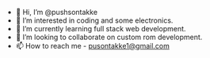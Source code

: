 - 👋 Hi, I’m @pushsontakke
- 👀 I’m interested in coding and some electronics.
- 🌱 I’m currently learning full stack web development.
- 💞️ I’m looking to collaborate on custom rom development.
- 📫 How to reach me - pusontakke1@gmail.com

<!---
pushsontakke/pushsontakke is a ✨ special ✨ repository because its `README.md` (this file) appears on your GitHub profile.
You can click the Preview link to take a look at your changes.
--->
